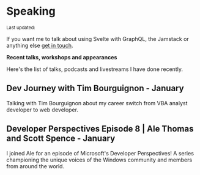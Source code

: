 <script>
  import DateUpdated from '$lib/components/date-updated.svelte'
  import Small from '$lib/components/small.svelte'
  import Spotify from '$lib/components/spotify.svelte'
  import YouTube from '$lib/components/youtube.svelte'
  import SimpleCast from '$lib/components/simple-cast.svelte'
  import Buzzsprout from '$lib/components/buzzsprout.svelte'
</script>

# Speaking

<Small>
  Last updated: <DateUpdated date="2022-01-01" small="true" />
</Small>

If you want me to talk about using Svelte with GraphQL, the Jamstack
or anything else [get in touch].

**Recent talks, workshops and appearances**

Here's the list of talks, podcasts and livestreams I have done
recently.

## Dev Journey with Tim Bourguignon - January

Talking with Tim Bourguignon about my career switch from VBA analyst
developer to web developer.

<Buzzsprout buzzsproutId="190346/9866589-185-scott-spence-from-vba-analyst-to-webdev" />

## Developer Perspectives Episode 8 | Ale Thomas and Scott Spence - January

I joined Ale for an episode of Microsoft's Developer Perspectives! A
series championing the unique voices of the Windows community and
members from around the world.

<YouTube youTubeId='iZc6kkon3Vk' />

<!-- Links  -->

[get in touch]: mailto:yo@scottspence.com
